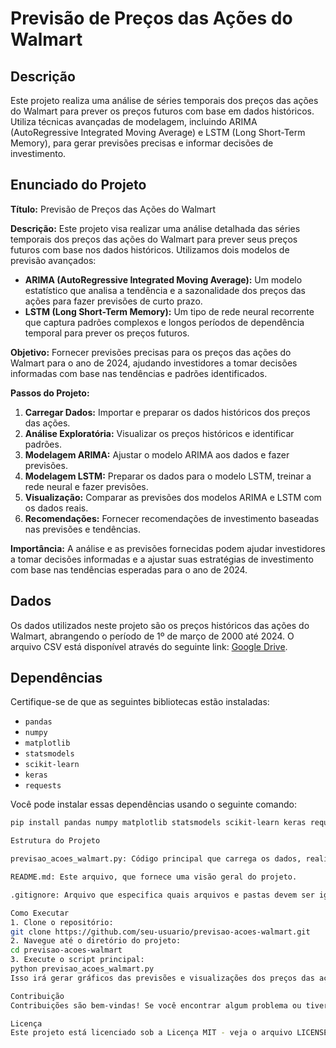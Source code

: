 # Previsão de Preços das Ações do Walmart

## Descrição

Este projeto realiza uma análise de séries temporais dos preços das ações do Walmart para prever os preços futuros com base em dados históricos. Utiliza técnicas avançadas de modelagem, incluindo ARIMA (AutoRegressive Integrated Moving Average) e LSTM (Long Short-Term Memory), para gerar previsões precisas e informar decisões de investimento.

## Enunciado do Projeto

**Título:** Previsão de Preços das Ações do Walmart

**Descrição:** Este projeto visa realizar uma análise detalhada das séries temporais dos preços das ações do Walmart para prever seus preços futuros com base nos dados históricos. Utilizamos dois modelos de previsão avançados:

- **ARIMA (AutoRegressive Integrated Moving Average):** Um modelo estatístico que analisa a tendência e a sazonalidade dos preços das ações para fazer previsões de curto prazo.
- **LSTM (Long Short-Term Memory):** Um tipo de rede neural recorrente que captura padrões complexos e longos períodos de dependência temporal para prever os preços futuros.

**Objetivo:** Fornecer previsões precisas para os preços das ações do Walmart para o ano de 2024, ajudando investidores a tomar decisões informadas com base nas tendências e padrões identificados.

**Passos do Projeto:**
1. **Carregar Dados:** Importar e preparar os dados históricos dos preços das ações.
2. **Análise Exploratória:** Visualizar os preços históricos e identificar padrões.
3. **Modelagem ARIMA:** Ajustar o modelo ARIMA aos dados e fazer previsões.
4. **Modelagem LSTM:** Preparar os dados para o modelo LSTM, treinar a rede neural e fazer previsões.
5. **Visualização:** Comparar as previsões dos modelos ARIMA e LSTM com os dados reais.
6. **Recomendações:** Fornecer recomendações de investimento baseadas nas previsões e tendências.

**Importância:** A análise e as previsões fornecidas podem ajudar investidores a tomar decisões informadas e a ajustar suas estratégias de investimento com base nas tendências esperadas para o ano de 2024.

## Dados

Os dados utilizados neste projeto são os preços históricos das ações do Walmart, abrangendo o período de 1º de março de 2000 até 2024. O arquivo CSV está disponível através do seguinte link: [Google Drive](https://drive.google.com/file/d/13SQ1N3PZtieiaVr37aK5rA8mcuQYMEHA/view).

## Dependências

Certifique-se de que as seguintes bibliotecas estão instaladas:

- `pandas`
- `numpy`
- `matplotlib`
- `statsmodels`
- `scikit-learn`
- `keras`
- `requests`

Você pode instalar essas dependências usando o seguinte comando:

```bash
pip install pandas numpy matplotlib statsmodels scikit-learn keras requests

Estrutura do Projeto

previsao_acoes_walmart.py: Código principal que carrega os dados, realiza a análise de séries temporais e gera previsões usando ARIMA e LSTM.

README.md: Este arquivo, que fornece uma visão geral do projeto.

.gitignore: Arquivo que especifica quais arquivos e pastas devem ser ignorados pelo Git.

Como Executar
1. Clone o repositório:
git clone https://github.com/seu-usuario/previsao-acoes-walmart.git
2. Navegue até o diretório do projeto:
cd previsao-acoes-walmart
3. Execute o script principal:
python previsao_acoes_walmart.py
Isso irá gerar gráficos das previsões e visualizações dos preços das ações.

Contribuição
Contribuições são bem-vindas! Se você encontrar algum problema ou tiver sugestões para melhorias, sinta-se à vontade para abrir um problema ou enviar um pull request.

Licença
Este projeto está licenciado sob a Licença MIT - veja o arquivo LICENSE para detalhes.
